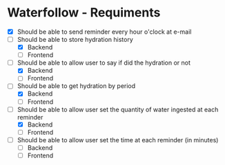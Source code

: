 # Waterfollow - Requiments

- [x] Should be able to send reminder every hour o'clock at e-mail
- [ ] Should be able to store hydration history
  - [x] Backend
  - [ ] Frontend
- [ ] Should be able to allow user to say if did the hydration or not
  - [x] Backend
  - [ ] Frontend
- [ ] Should be able to get hydration by period
  - [x] Backend
  - [ ] Frontend
- [ ] Should be able to allow user set the quantity of water ingested at each reminder
  - [x] Backend
  - [ ] Frontend
- [ ] Should be able to allow user set the time at each reminder (in minutes)
  - [ ] Backend
  - [ ] Frontend
